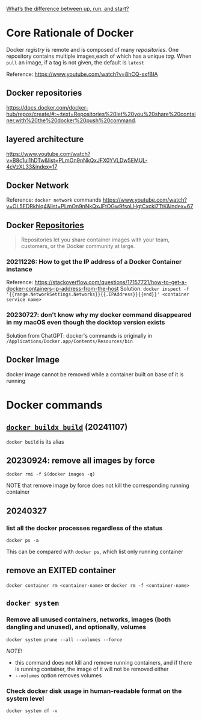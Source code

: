 [What’s the difference between up, run, and start?](https://docs.docker.com/compose/faq/)

# Core Rationale of Docker
Docker *registry* is remote and is composed of many *repositories*. One repository contains multiple images,each of which has a unique *tag*. When `pull` an image, if a tag is not given, the default is `latest`

Reference: https://www.youtube.com/watch?v=8hCQ-sxfBIA

## Docker repositories
https://docs.docker.com/docker-hub/repos/create/#:~:text=Repositories%20let%20you%20share%20container,with%20the%20docker%20push%20command.


## layered architecture
https://www.youtube.com/watch?v=B8c1ui1hDTw&list=PLmOn9nNkQxJFX0YVLDw5EMUL-4cVzXL33&index=17

## Docker Network
Reference: `docker network` commands https://www.youtube.com/watch?v=OL5EDRkhiq4&list=PLmOn9nNkQxJFtOGw9fsoLHgtCxcki7TtK&index=67

## Docker [Repositories](https://docs.docker.com/docker-hub/repos/create/#:~:text=Repositories%20let%20you%20share%20container,through%20the%20docker%20push%20command.)
> Repositories let you share container images with your team, customers, or the Docker community at large.



### 20211226: How to get the IP address of a Docker Container instance
Reference: https://stackoverflow.com/questions/17157721/how-to-get-a-docker-containers-ip-address-from-the-host
Solution: `docker inspect -f '{{range.NetworkSettings.Networks}}{{.IPAddress}}{{end}}' <container service name>`

### 20230727: don't know why my docker command disappeared in my macOS even though the docktop version exists
Solution from ChatGPT: docker's commands is originally in `/Applications/Docker.app/Contents/Resources/bin`

## Docker Image
docker image cannot be removed while a container built on base of it is running

# Docker commands
## [`docker buildx build`](https://docs.docker.com/reference/cli/docker/buildx/build/) (20241107)
`docker build` is its alias


## 20230924: remove all images by force
`docker rmi -f $(docker images -q)`

NOTE that remove image by force does not kill the corresponding running container

## 20240327
### list all the docker processes regardless of the status
`docker ps -a`

This can be compared with `docker ps`, which list only running container

## remove an EXITED container
`docker container rm <container-name>` or `docker rm -f <container-name>`

## `docker system`
### Remove all unused containers, networks, images (both dangling and unused), and optionally, volumes
`docker system prune --all --volumes --force`

*NOTE!*
* this command does not kill and remove running containers, and if there is running container, the image of it will not be removed either
* `--volumes` option removes volumes
### Check docker disk usage in human-readable format on the system level
`docker system df -v`

